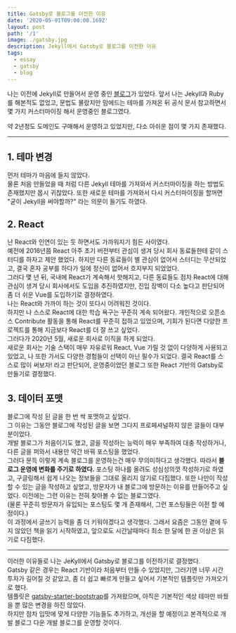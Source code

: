```yaml
---
title: Gatsby로 블로그를 이전한 이유
date: '2020-05-01T09:00:00.169Z'
layout: post
path: '/1'
image: ./gatsby.jpg
description: Jekyll에서 Gatsby로 블로그를 이전한 이유
tags:
  - essay
  - gatsby
  - blog
---
```


<!--more-->

나는 이전에 Jekyll로 만들어서 운영 중인 [블로그](https://memory.today)가 있었다.
앞서 나는 Jekyll과 Ruby를 해본적도 없었고, 문법도 몰랐지만 맘에드는 테마를 가져온 뒤 공식 문서 참고하면서 몇 가지 커스터마이징 해서 운영중인 블로그였다.

약 2년정도 도메인도 구매해서 운영하고 있었지만, 다소 아쉬운 점이 몇 가지 존재했다.

---

## 1. 테마 변경

먼저 테마가 마음에 들지 않았다.  
물론 처음 만들었을 때 처럼 다른 Jekyll 테마를 가져와서 커스터마이징을 하는 방법도 존재했지만 몹시 귀찮았다.
또한 새로운 테마를 가져와서 다시 커스터마이징을 할꺼면 "굳이 Jekyll을 써야할까?" 라는 의문이 들기도 하였다.

## 2. React

난 React와 인연이 있는 듯 하면서도 가까워지기 힘든 사이였다.  
예전에 2016년쯤 React 아주 초기 버전부터 관심이 생겨 당시 회사 동료들한테 같이 스터디를 하자고 제안 했었다.
하지만 다른 동료들이 별 관심이 없어서 스터디는 무산되었고,
결국 혼자 공부를 하다가 일에 정신이 없어서 흐지부지 되었었다.  
그러다 몇 년 뒤, 국내에 React가 계속해서 핫해지고, 다른 동료들도 점차 React에 대해 관심이 생겨 당시 회사에서도 도입을 추진하였지만,
진입 장벽이 다소 높다고 판단되어 좀 더 쉬운 Vue를 도입하기로 결정하였다.  
나는 React와 가까이 하는 것이 또다시 어려워진 것이다.  
하지만 나 스스로 React에 대한 학습 욕구는 꾸준히 계속 되어왔다.
개인적으로 오픈소스 Contribute 활동을 통해 React를 꾸준히 접하고 있었으며,
기회가 된다면 다양한 프로젝트를 통해 지금보다 React를 더 잘 쓰고 싶었다.  
그러다가 2020년 5월, 새로운 회사로 이직을 하게 되었다.  
새로운 회사는 기술 스택이 매우 자유로워 React, Vue 가릴 것 없이 다양하게 사용되고 있었고,
나 또한 가서도 다양한 경험들이 선택이 아닌 필수가 되었다.
결국 React를 스스로 많이 써보자! 라고 판단되어, 운영중이었던 블로그 또한 React 기반의 Gatsby로 만들기로 결정했다.

## 3. 데이터 포맷

블로그에 작성 된 글을 한 번 싹 포맷하고 싶었다.  
그 이유는 그동안 블로그에 작성된 글을 보면 그다지 프로페셔널하지 않은 글들이 대부분이었다.  
개발 블로그가 처음이기도 했고, 글을 작성하는 능력이 매우 부족하여 대충 작성하거나, 다른 글을 퍼와서 내용만 약간 바꿔 포스팅을 했었다.  
그러다 문득 이렇게 계속 블로그를 운영하는건 매우 무의미하다고 생각했다.
따라서 **블로그 운영에 변화를 주기로 하였다.** 포스팅 하나를 올려도 성심성의껏 작성하기로 하였고,
구글링해서 쉽게 나오는 정보들을 그대로 올리지 않기로 다짐했다.
또한 나만이 작성할 수 있는 글을 작성하고 싶었고, 방문자가 내 블로그에 방문하는 이유를 만들어주고 싶었다.
이전에는 그런 이유는 전혀 찾아볼 수 없는 블로그였다.  
(물론 꾸준히 방문자가 유입되는 포스팅도 몇 개 존재해서, 그런 포스팅들은 이전 할 예정이다.)  
이 과정에서 글쓰기 능력을 좀 더 키워야겠다고 생각했다. 그래서 요즘은 그동안 곁에 두지 않았던 책을 읽기 시작하였고,
앞으로도 시간날때마다 최소 한 달에 한 권 이상은 읽기로 다짐했다.

---

이러한 이유들로 나는 JeKyll에서 Gatsby로 블로그를 이전하기로 결정했다.  
Gatsby 같은 경우는 React 기반이라 처음부터 만들 수 있었지만, 그러기엔 너무 시간 투자가 길어질 것 같았고,
좀 더 쉽고 빠르게 만들고 싶어서 기본적인 템플릿만 가져오기로 했다.  
템플릿은 [gatsby-starter-bootstrap](https://www.gatsbyjs.org/starters/jaxx2104/gatsby-starter-bootstrap/)를 가져왔으며,
아직은 기본적인 색상 테마만 바꿨을 뿐 많은 변경을 하진 않았다.  
하지만 점차 입맛에 맞게 다양한 기능들도 추가하고, 개선을 할 예정이고
본격적으로 개발 블로그 다운 개발 블로그를 운영할 것이다.
